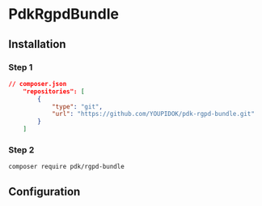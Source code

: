 # PdkRgpdBundle
## Installation
###  Step 1
```json
// composer.json
    "repositories": [
        {
            "type": "git",
            "url": "https://github.com/YOUPIDOK/pdk-rgpd-bundle.git"
        }
    ]
```
### Step 2
``composer require pdk/rgpd-bundle``
## Configuration
        
